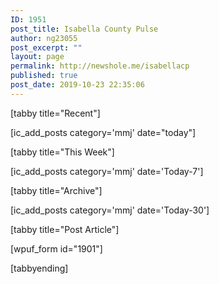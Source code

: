 ```yaml
---
ID: 1951
post_title: Isabella County Pulse
author: ng23055
post_excerpt: ""
layout: page
permalink: http://newshole.me/isabellacp
published: true
post_date: 2019-10-23 22:35:06
---
```

[tabby title="Recent"]

[ic_add_posts category='mmj' date="today"]

[tabby title="This Week"]

[ic_add_posts category='mmj' date='Today-7']

[tabby title="Archive"]

[ic_add_posts category='mmj' date='Today-30']

[tabby title="Post Article"]

[wpuf_form id="1901"]

[tabbyending]